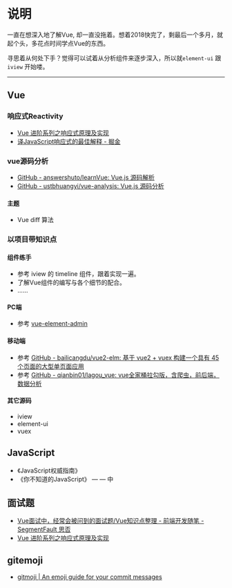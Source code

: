 # 说明

一直在想深入地了解Vue, 却一直没拖着。想着2018快完了，剩最后一个多月，就起个头，多花点时间学点Vue的东西。

寻思着从何处下手？觉得可以试着从分析组件来逐步深入，所以就`element-ui` 跟 `iview` 开始喽。

---

## Vue

### 响应式Reactivity

- [Vue 进阶系列之响应式原理及实现](https://mp.weixin.qq.com/s/WqsmZ2UL_5ZulOct5e37DQ)
- [译JavaScript响应式的最佳解释 - 掘金](https://juejin.im/post/5bac7405f265da0af93b097e)

### vue源码分析

- [GitHub - answershuto/learnVue: Vue.js 源码解析](https://github.com/answershuto/learnVue)
- [GitHub - ustbhuangyi/vue-analysis: Vue.js 源码分析](https://github.com/ustbhuangyi/vue-analysis)

#### 主题

- Vue diff 算法

###  以项目带知识点

#### 组件练手

- 参考 iview 的 timeline 组件，跟着实现一遍。
- 了解Vue组件的编写与各个细节的配合。
- ......

#### PC端

- 参考 [vue-element-admin](https://panjiachen.github.io/vue-element-admin-site/zh/)

#### 移动端

- 参考 [GitHub - bailicangdu/vue2-elm: 基于 vue2 + vuex 构建一个具有 45 个页面的大型单页面应用](https://github.com/bailicangdu/vue2-elm)
- 参考  [GitHub - qianbin01/lagou_vue: vue全家桶拉勾版，含爬虫，前后端，数据分析](https://github.com/qianbin01/lagou_vue)

#### 其它源码

- iview
- element-ui
- vuex

## JavaScript

- 《JavaScript权威指南》
- 《你不知道的JavaScript》 — — 中

## 面试题

- [Vue面试中，经常会被问到的面试题/Vue知识点整理 - 前端开发随笔 - SegmentFault 思否](https://segmentfault.com/a/1190000016344599)
- [Vue 进阶系列之响应式原理及实现](https://mp.weixin.qq.com/s/WqsmZ2UL_5ZulOct5e37DQ)


## gitemoji

- [gitmoji | An emoji guide for your commit messages](https://gitmoji.carloscuesta.me/)